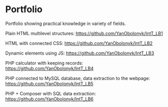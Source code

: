 # Portfolio
Portfolio showing practical knowledge in variety of fields.

Plain HTML multilevel structures:
https://github.com/YanObolonyk/IntT_LB1

HTML with connected CSS:
https://github.com/YanObolonyk/IntT_LB2

Dynamic elements using JS:
https://github.com/YanObolonyk/IntT_LB3

PHP calculator with keeping records:
https://github.com/YanObolonyk/IntT_LB4

PHP connected to MySQL database, data extraction to the webpage:
https://github.com/YanObolonyk/IntT_LB5

PHP + Composer with SQL data extraction:
https://github.com/YanObolonyk/IntT_LB6
